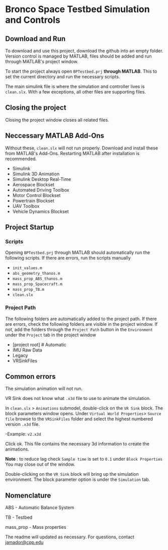 # Bronco Space Testbed Simulation and Controls

## Download and Run
   
To download and use this project, download the github into an empty folder.
Version control is managed by MATLAB, files should be added
and run through MATLAB's project window.

To start the project always open `BPTestbed.prj` **through MATLAB**.
This to set the current directory and run the necessary scripts.

The main simulink file is where the simulation and controller lives is `clean.slx`. With a few exceptions, all other files are supporting files.

## Closing the project
Closing the project window closes all related files. 

## Neccessary MATLAB Add-Ons

Without these, `clean.slx` will not run properly.
Download and install these from MATLAB's Add-Ons.
Restarting MATLAB after installation is recommended.

- Simulink
- Simulink 3D Animation
- Simulink Desktop Real-Time
- Aerospace Blockset
- Automated Driving Toolbox
- Motor Control Blockset
- Powertrain Blockset
- UAV Toolbox
- Vehicle Dynamics Blockset

## Project Startup

### Scripts
Opening `BPTestbed.prj` through MATLAB should automatically run the following scripts.
If there are errors, run the scripts manually
- `init_values.m`
- `abs_geometry_thanos.m`
- `mass_prop_ABS_thanos.m`
- `mass_prop_Spacecraft.m`
- `mass_prop_TB.m`
- `clean.slx`

### Project Path
The following folders are automatically added to the project path.
If there are errors, check the following folders are visible in the project
window. If not, add the folders through the `Project Path` button in the
`Environment` under the `Project` tab in the project window

- [project root] # Automatic
- IMU Raw Data
- Legacy
- VRSinkFiles

## Common errors
The simulation animation will not run.

VR Sink does not know what `.x3d` file to use to animate the simulation.

In `clean.slx` > `Animations` submodel, double-click on the `VR Sink` block.
The block parameters window opens. Under `Virtual World Properties`> `Source file` browse
to the `VRSinkFiles` folder and select the highest numbered version `.x3d` file. 

-Example: `v2.x3d`

Click ok. This file contains the necessary 3d information to create the animations.

**Note** : to reduce lag check `Sample time` is set to `0.1` under `Block Properties`
You may close out of the window.

Double-clicking on the `VR Sink` block will bring up the simulation environment.
The block parameter option is under the `Simulation` tab.

## Nomenclature

ABS       - Automatic Balance System

TB        - Testbed

mass_prop - Mass properties


The readme will updated as necessary. For questions, contact jamador@cpp.edu
